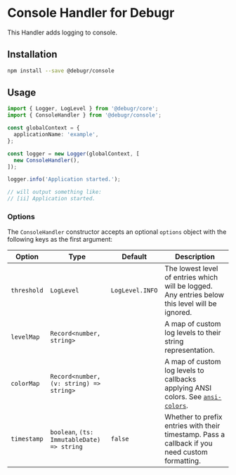 Console Handler for Debugr
==============================

This Handler adds logging to console.

## Installation

```bash
npm install --save @debugr/console
```

## Usage

```typescript
import { Logger, LogLevel } from '@debugr/core';
import { ConsoleHandler } from '@debugr/console';

const globalContext = {
  applicationName: 'example',
};

const logger = new Logger(globalContext, [
  new ConsoleHandler(),
]);

logger.info('Application started.');

// will output something like:
// [ii] Application started.
```

### Options

The `ConsoleHandler` constructor accepts an optional `options` object
with the following keys as the first argument:

| Option      | Type                                       | Default         | Description                                                                                     |
|-------------|--------------------------------------------|-----------------|-------------------------------------------------------------------------------------------------|
| `threshold` | `LogLevel`                                 | `LogLevel.INFO` | The lowest level of entries which will be logged. Any entries below this level will be ignored. |
| `levelMap`  | `Record<number, string>`                   |                 | A map of custom log levels to their string representation.                                      |
| `colorMap`  | `Record<number, (v: string) => string>`    |                 | A map of custom log levels to callbacks applying ANSI colors. See [`ansi-colors`].              |
| `timestamp` | `boolean`, `(ts: ImmutableDate) => string` | `false`         | Whether to prefix entries with their timestamp. Pass a callback if you need custom formatting.  |

[`ansi-colors`]: https://www.npmjs.com/package/ansi-colors
